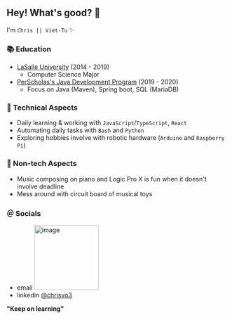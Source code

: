 ## Hey! What's good? 👋

<!--
**chrisvo3/chrisvo3** is a ✨ _special_ ✨ repository because its `README.md` (this file) appears on your GitHub profile.

Here are some ideas to get you started:

- 🔭 I’m currently working on ...
- 🌱 I’m currently learning ...
- 👯 I’m looking to collaborate on ...
- 🤔 I’m looking for help with ...
- 💬 Ask me about ...
- 📫 How to reach me: ...
- 😄 Pronouns: ...
- ⚡ Fun fact: ...
-->

I'm `Chris || Viet-Tu` ✨

### 📚 Education
* [LaSalle University](https://www.lasalle.edu) (2014 - 2019)
  * Computer Science Major
* [PerScholas's Java Development Program](https://perscholas.org/courses/full-stack-java-developer/full-stack-java-developer-powered-by-teksystems-philly/) (2019 - 2020)
  * Focus on Java (Maven), Spring boot, SQL (MariaDB)

### 💼 Technical Aspects
- Daily learning & working with `JavaScript`/`TypeScript`, `React`
- Automating daily tasks with `Bash` and `Python`
- Exploring hobbies involve with robotic hardware (`Arduino` and `Raspberry Pi`)

### 🌱 Non-tech Aspects
- Music composing on piano and Logic Pro X is fun when it doesn't involve deadline 
- Mess around with circuit board of musical toys

### ＠ Socials
* email <img width="147" alt="image" src="https://github.com/chrisvo81/chrisvo81/assets/20401958/35232145-d051-4085-8379-31ec5fe5fd7f">
* linkedin [@chrisvo3](https://www.linkedin.com/in/chrisvo3/)

**"Keep on learning"**
